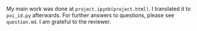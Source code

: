 My main work was done at `project.ipynb(project.html)`. I translated it to `poi_id.py` afterwards. For further answers to questions, please see `question.md`. I am grateful to the reviewer.
